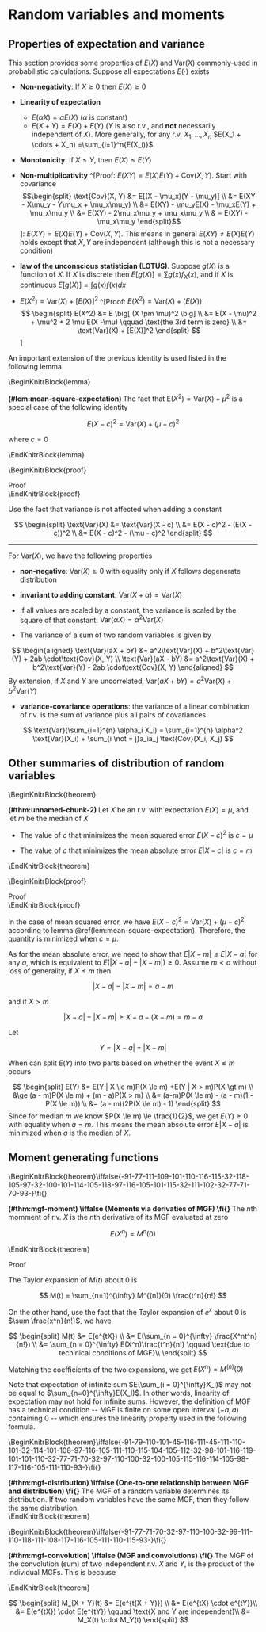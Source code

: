 
# Random variables and moments 

## Properties of expectation and variance 

This section provides some properties of $E(X)$ and $\text{Var}(X)$ commonly-used in probabilistic calculations. Suppose all expectations $E(\cdot)$ exists 


- **Non-negativity**: If $X \ge 0$ then $E(X) \ge 0$  
- **Linearity of expectation**  
    - $E(\alpha X) = \alpha E(X)$ ($\alpha$ is constant)  
    - $E(X + Y) = E(X) + E(Y)$ ($Y$ is also r.v., and **not** necessarily independent of $X$). More generally,  for any r.v. $X_1, ..., X_n$ $E(X_1 + \cdots + X_n) =\sum_{i=1}^n{E(X_i)}$  
    

- **Monotonicity**: If $X \le Y$, then $E(X) \le E(Y)$  

- **Non-multiplicativity** ^[Proof: $E(XY) = E(X)E(Y) + \text{Cov}(X, Y)$. Start with covariance $$\begin{split}
\text{Cov}(X, Y) &= E[(X - \mu_x)(Y - \mu_y)] \\
&= E(XY - X\mu_y - Y\mu_x + \mu_x\mu_y) \\
&= E(XY) - \mu_yE(X) - \mu_xE(Y) + \mu_x\mu_y \\
&= E(XY) - 2\mu_x\mu_y + \mu_x\mu_y \\
& = E(XY) - \mu_x\mu_y
\end{split}$$]: $E(XY) = E(X)E(Y) + \text{Cov}(X, Y)$. This means in general $E(XY) \not= E(X)E(Y)$ holds except that $X, Y$ are independent (although this is not a necessary condition) 

- **law of the unconscious statistician (LOTUS)**. Suppose $g(X)$ is a function of $X$. If $X$ is discrete then $E[g(X)] = \sum g(x)f_X(x)$, and if $X$ is continuous $E[g(X)] = \int g(x)f(x)dx$  

- $E(X^2) = \text{Var}(X) + [E(X)]^2$ ^[Proof: $E(X^2) = \text{Var}(X) + \big( E(X) \big)$. $$
\begin{split}
E(X^2) &= E \big[ (X \pm \mu)^2 \big] \\
&= E(X - \mu)^2 + \mu^2 + 2 \mu E(X -\mu) \qquad \text{the 3rd term is zero} \\
&= \text{Var}(X) + [E(X)]^2
\end{split}
$$]



An important extension of the previous identity is used listed in the following lemma. 

\BeginKnitrBlock{lemma}<div class="lemma"><span class="lemma" id="lem:mean-square-expectation"><strong>(\#lem:mean-square-expectation) </strong></span>
The fact that $\text{E}(X^2) = \text{Var}(X) + \mu^2$ is a special case of the following identity


$$
E(X  - c)^2 = \text{Var}(X) + (\mu - c)^2
$$
  
where $c = 0$</div>\EndKnitrBlock{lemma}







\BeginKnitrBlock{proof}<div class="proof">Proof</div>\EndKnitrBlock{proof}


Use the fact that variance is not affected when adding a constant 

$$
\begin{split}
\text{Var}(X) &= \text{Var}(X - c) \\
&= E(X - c)^2 - (E(X - c))^2 \\ 
&= E(X - c)^2 - (\mu - c)^2
\end{split}
$$

<hr> 

For $\text{Var}(X)$, we have the following properties 

- **non-negative**: $\text{Var}(X) \ge 0$ with equality only if $X$ follows degenerate distribution  
- **invariant to adding constant**: $\text{Var}(X + \alpha) = \text{Var}(X)$  

- If all values are scaled by a constant, the variance is scaled by the square of that constant:  $\text{Var}(\alpha X) = \alpha^2\text{Var}(X)$  

- The variance of a sum of two random variables is given by 

$$
\begin{aligned}
\text{Var}(aX + bY) &= a^2\text{Var}(X) + b^2\text{Var}(Y) + 2ab \cdot\text{Cov}(X, Y) \\
\text{Var}(aX - bY) &= a^2\text{Var}(X) + b^2\text{Var}(Y) - 2ab \cdot\text{Cov}(X, Y)
\end{aligned}
$$
By extension, if $X$ and $Y$ are uncorrelated, $\text{Var}(aX + bY) = a^2\text{Var}(X) + b^2\text{Var}(Y)$


- **variance-covariance operations**: the variance of a linear combination of r.v. is the sum of variance plus all pairs of covariances 

$$
\text{Var}(\sum_{i=1}^{n} \alpha_i X_i) =
\sum_{i=1}^{n} \alpha^2 \text{Var}(X_i) + \sum_{i \not = j}a_ia_j \text{Cov}(X_i, X_j)
$$


## Other summaries of distribution of random variables 

\BeginKnitrBlock{theorem}<div class="theorem"><span class="theorem" id="thm:unnamed-chunk-2"><strong>(\#thm:unnamed-chunk-2) </strong></span>Let $X$ be an r.v. with expectation $E(X) = \mu$, and let $m$ be the median of $X$  

- The value of $c$ that minimizes the mean squared error $E(X - c)^2$ is $c = \mu$  

- The value of $c$ that minimizes the mean absolute error $E |X - c|$ is $c = m$ </div>\EndKnitrBlock{theorem}


\BeginKnitrBlock{proof}<div class="proof">Proof</div>\EndKnitrBlock{proof}


In the case of mean squared error, we have $E(X - c)^2 = \text{Var}(X) + (\mu - c)^2$ according to lemma \@ref(lem:mean-square-expectation). Therefore, the quantity is minimized when $c = \mu$.  

As for the mean absolute error, we need to show that $E|X - m| \le E |X - a|$ for any $a$, which is equivalent to $E(|X - a| - |X - m|) \ge 0$. Assume $m < a$  without loss of generality, if $X \le m$ then 

$$
|X - a| -|X - m| = a-m
$$


and if $X > m$ 

$$
|X - a| - |X - m| \ge X - a - (X- m) = m -a
$$

Let 

$$
Y  = |X - a| - |X - m|
$$

When can split $E(Y)$ into two parts based on whether the event $X \le m$ occurs 

$$
\begin{split}
E(Y) &= E(Y | X \le m)P(X \le m) +E(Y | X > m)P(X \gt m) \\
&\ge (a - m)P(X \le m) + (m - a)P(X > m) \\
&= (a-m)P(X \le m) - (a - m)(1 - P(X \le m)) \\
&= (a - m)(2P(X \le m) - 1)
\end{split}
$$
Since for median $m$ we know $P(X \le m) \le \frac{1}{2}$, we get $E(Y) \ge 0$ with equality when $a = m$. This means the mean absolute error $E|X - a|$ is minimized when $a$ is the median of $X$. 


## Moment generating functions 

\BeginKnitrBlock{theorem}\iffalse{-91-77-111-109-101-110-116-115-32-118-105-97-32-100-101-114-105-118-97-116-105-101-115-32-111-102-32-77-71-70-93-}\fi{}<div class="theorem"><span class="theorem" id="thm:mgf-moment"><strong>(\#thm:mgf-moment)  \iffalse (Moments via derivaties of MGF) \fi{} </strong></span>The $n$th momment of r.v. $X$ is the $n$th derivative of its MGF evaluated at zero

$$
E(X^n) = M^{n}(0)
$$</div>\EndKnitrBlock{theorem}

<div class = "proof"> Proof </div>

The Taylor expansion of $M(t)$ about $0$ is

$$
M(t) = \sum_{n=1}^{\infty} M^{(n)}(0) \frac{t^n}{n!}
$$

On the other hand, use the fact that the Taylor expansion of $e^x$ about $0$ is $\sum \frac{x^n}{n!}$, we have

 

$$
\begin{split}
M(t)  &= E(e^{tX}) \\
&= E(\sum_{n = 0}^{\infty} \frac{X^nt^n}{n!}) \\
&= \sum_{n = 0}^{\infty} E(X^n)\frac{t^n}{n!} \qquad \text{due to techinical conditions of MGF}\\ 
\end{split} 
$$

Matching the coefficients of the two expansions, we get $E(X^n) = M^{(n)}(0)$

Note that expectation of infinite sum $E(\sum_{i = 0}^{\infty}X_i)$ may not be equal to $\sum_{n=0}^{\infty}E(X_I)$. In other words, linearity of expectation may not hold for infinite sums. However, the definition of MGF has a technical condition -- MGF is finite on some open interval $(-a, a)$ containing $0$ -- which ensures the linearity property used in the following formula.  


\BeginKnitrBlock{theorem}\iffalse{-91-79-110-101-45-116-111-45-111-110-101-32-114-101-108-97-116-105-111-110-115-104-105-112-32-98-101-116-119-101-101-110-32-77-71-70-32-97-110-100-32-100-105-115-116-114-105-98-117-116-105-111-110-93-}\fi{}<div class="theorem"><span class="theorem" id="thm:mgf-distribution"><strong>(\#thm:mgf-distribution)  \iffalse (One-to-one relationship between MGF and distribution) \fi{} </strong></span>The MGF of a random variable determines its distribution. If two random variables have the same MGF, then they follow the same distribution. </div>\EndKnitrBlock{theorem}

\BeginKnitrBlock{theorem}\iffalse{-91-77-71-70-32-97-110-100-32-99-111-110-118-111-108-117-116-105-111-110-115-93-}\fi{}<div class="theorem"><span class="theorem" id="thm:mgf-convolution"><strong>(\#thm:mgf-convolution)  \iffalse (MGF and convolutions) \fi{} </strong></span>The MGF of the convolution (sum) of two independent r.v. $X$ and $Y$, is the product of the individual MGFs. This is because 

</div>\EndKnitrBlock{theorem}

$$
\begin{split}
M_{X + Y}(t) &= E(e^{t(X + Y)}) \\
&= E(e^{tX} \cdot e^{tY})\\
&= E(e^{tX}) \cdot E(e^{tY}) \qquad \text{X and Y are independent}\\
&= M_X(t) \cdot M_Y(t)
\end{split}
$$

